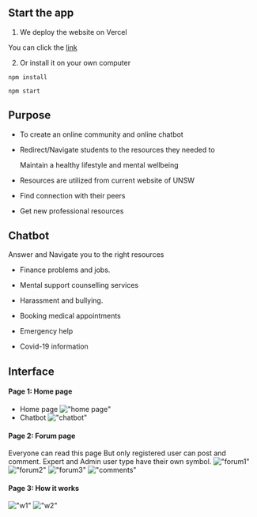 ## Start the app
1. We deploy the website on Vercel

You can click the [link](https://unihelp.vercel.app/) 

2. Or install it on your own computer

`npm install`

`npm start` 


## Purpose
* To create an online community and online chatbot​

* Redirect/Navigate students to the resources they needed to ​

    Maintain a healthy lifestyle and mental wellbeing​

* Resources are utilized from current website of UNSW​

* Find connection with their peers​

* Get new professional resources

## Chatbot
Answer and Navigate you to the right resources​
* Finance problems and jobs.​

* Mental support counselling services​

* Harassment and bullying.​

* Booking medical appointments ​

* Emergency help ​

* Covid-19 information

## Interface
#### Page 1: Home page
* Home page
!["home page"](https://images.pexels.com/photos/5044499/pexels-photo-5044499.jpeg?auto=compress&cs=tinysrgb&dpr=2&h=750&w=1260)
* Chatbot
!["chatbot"](https://images.pexels.com/photos/5044500/pexels-photo-5044500.jpeg?auto=compress&cs=tinysrgb&dpr=2&h=750&w=1260)
#### Page 2: Forum page
Everyone can read this page
But only registered user can post and comment.
Expert and Admin user type have their own symbol.
!["forum1"](https://images.pexels.com/photos/5044471/pexels-photo-5044471.jpeg?auto=compress&cs=tinysrgb&dpr=2&h=750&w=1260)
!["forum2"](https://images.pexels.com/photos/5044502/pexels-photo-5044502.jpeg?auto=compress&cs=tinysrgb&dpr=2&h=750&w=1260)
!["forum3"](https://images.pexels.com/photos/5044470/pexels-photo-5044470.jpeg?auto=compress&cs=tinysrgb&dpr=2&h=750&w=1260)
!["comments"](https://images.pexels.com/photos/5044503/pexels-photo-5044503.jpeg?auto=compress&cs=tinysrgb&dpr=2&h=750&w=1260)
#### Page 3: How it works
!["w1"](https://images.pexels.com/photos/5044438/pexels-photo-5044438.jpeg?auto=compress&cs=tinysrgb&dpr=2&h=750&w=1260)
!["w2"](https://images.pexels.com/photos/5044437/pexels-photo-5044437.jpeg?auto=compress&cs=tinysrgb&dpr=2&h=750&w=1260)

